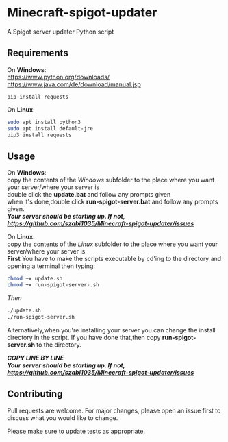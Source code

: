 # Minecraft-spigot-updater
 
 A Spigot server updater Python script
 
## Requirements

On **Windows**:  
	https://www.python.org/downloads/  
	https://www.java.com/de/download/manual.jsp

```shell
pip install requests
```
On **Linux**:
```bash
sudo apt install python3
sudo apt install default-jre
pip3 install requests
```
## Usage
On **Windows**:  
copy the contents of the *Windows* subfolder to the place where you want your server/where your server is  
double click the **update.bat** and follow any prompts given  
when it's done,double click **run-spigot-server.bat** and follow any prompts given.  
***Your server should be starting up. If not, https://github.com/szabi1035/Minecraft-spigot-updater/issues***  

On **Linux**:  
copy the contents of the *Linux* subfolder to the place where you want your server/where your server is  
**First** You have to make the scripts executable by cd'ing to the directory and opening a terminal then typing:
```bash
chmod +x update.sh
chmod +x run-spigot-server-.sh
```
*Then*
```bash
./update.sh
./run-spigot-server.sh
```
Alternatively,when you're installing your server you can change the install directory in the script. If you have done that,then copy **run-spigot-server.sh** to the directory.  
  
***COPY LINE BY LINE***  
***Your server should be starting up. If not, https://github.com/szabi1035/Minecraft-spigot-updater/issues***


## Contributing
Pull requests are welcome. For major changes, please open an issue first to discuss what you would like to change.

Please make sure to update tests as appropriate.
